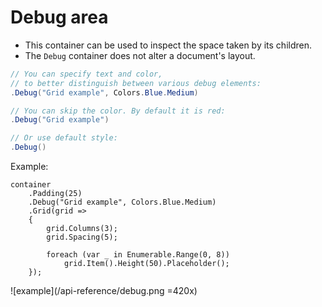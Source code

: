 # Debug area

- This container can be used to inspect the space taken by its children.
- The `Debug` container does not alter a document's layout.

```c#
// You can specify text and color,
// to better distinguish between various debug elements:
.Debug("Grid example", Colors.Blue.Medium)

// You can skip the color. By default it is red:
.Debug("Grid example")

// Or use default style:
.Debug()
```

Example:

```c#{4}
container
    .Padding(25)
    .Debug("Grid example", Colors.Blue.Medium)
    .Grid(grid =>
    {
        grid.Columns(3);
        grid.Spacing(5);

        foreach (var _ in Enumerable.Range(0, 8))
            grid.Item().Height(50).Placeholder();
    });
```

![example](/api-reference/debug.png =420x)
